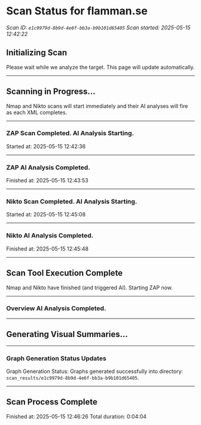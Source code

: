 # Scan Status for flamman.se

*Scan ID: `e1c9979d-8b9d-4e6f-bb3a-b9b101d65405`*
*Scan started: 2025-05-15 12:42:22*

## Initializing Scan

Please wait while we analyze the target. This page will update automatically.

---

## Scanning in Progress...

Nmap and Nikto scans will start immediately and their AI analyses will fire as each XML completes.

---

### ZAP Scan Completed. AI Analysis Starting.
Started at: 2025-05-15 12:42:36


---

### ZAP AI Analysis Completed.
Finished at: 2025-05-15 12:43:53


---

### Nikto Scan Completed. AI Analysis Starting.
Started at: 2025-05-15 12:45:08


---

### Nikto AI Analysis Completed.
Finished at: 2025-05-15 12:45:48


---

## Scan Tool Execution Complete

Nmap and Nikto have finished (and triggered AI). Starting ZAP now.

---

### Overview AI Analysis Completed.

---

## Generating Visual Summaries...

---

### Graph Generation Status Updates

Graph Generation Status: Graphs generated successfully into directory: `scan_results/e1c9979d-8b9d-4e6f-bb3a-b9b101d65405`.

---

## Scan Process Complete

Finished at: 2025-05-15 12:46:26
Total duration: 0:04:04

